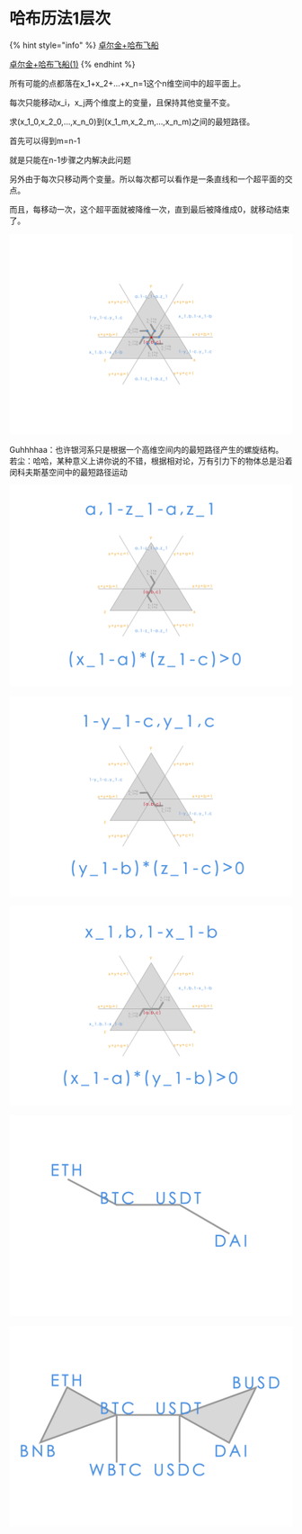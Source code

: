 # 哈布历法1层次



{% hint style="info" %}
[卓尔金+哈布飞船](https://share.weiyun.com/O2bZwwMx)

[卓尔金+哈布飞船\(1\)](https://share.weiyun.com/kqakKw4y)
{% endhint %}



所有可能的点都落在x\_1+x\_2+…+x\_n=1这个n维空间中的超平面上。

每次只能移动x\_i，x\_j两个维度上的变量，且保持其他变量不变。

求\(x\_1\_0,x\_2\_0,…,x\_n\_0\)到\(x\_1\_m,x\_2\_m,…,x\_n\_m\)之间的最短路径。 

首先可以得到m=n-1 

就是只能在n-1步骤之内解决此问题 

另外由于每次只移动两个变量。所以每次都可以看作是一条直线和一个超平面的交点。 

而且，每移动一次，这个超平面就被降维一次，直到最后被降维成0，就移动结束了。

![](../../../.gitbook/assets/hb1.png)

Guhhhhaa：也许银河系只是根据一个高维空间内的最短路径产生的螺旋结构。   
若尘：哈哈，某种意义上讲你说的不错，根据相对论，万有引力下的物体总是沿着闵科夫斯基空间中的最短路径运动

![](../../../.gitbook/assets/hb2.png)

![](../../../.gitbook/assets/hb3.png)

![](../../../.gitbook/assets/hb4.png)

![](../../../.gitbook/assets/st1.png)

![](../../../.gitbook/assets/st2.png)

